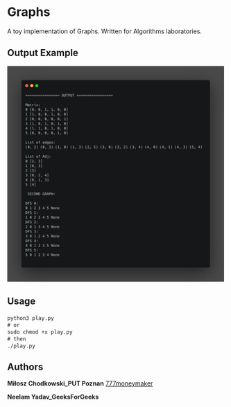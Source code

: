 # Graphs
A toy implementation of Graphs. 
Written for Algorithms laboratories.

Output Example
-----
<img width=500px src="https://raw.githubusercontent.com/777moneymaker/Graphs/master/img/output.png" />

Usage
-----
```
python3 play.py 
# or 	
sudo chmod +x play.py  
# then
./play.py  
```

Authors
-----
**Miłosz Chodkowski_PUT Poznan** [777moneymaker](https://github.com/777moneymaker)

**Neelam Yadav_GeeksForGeeks**
